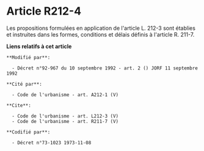 # Article R212-4

Les propositions formulées en application de l'article L. 212-3 sont établies et instruites dans les formes, conditions et
délais définis à l'article R. 211-7.

**Liens relatifs à cet article**

	**Modifié par**:

	  - Décret n°92-967 du 10 septembre 1992 - art. 2 () JORF 11 septembre 1992

	**Cité par**:

	  - Code de l'urbanisme - art. A212-1 (V)

	**Cite**:

	  - Code de l'urbanisme - art. L212-3 (V)
	  - Code de l'urbanisme - art. R211-7 (V)

	**Codifié par**:

	  - Décret n°73-1023 1973-11-08
